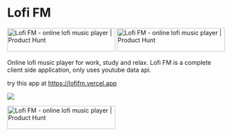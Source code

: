 # Lofi FM

<a href="https://www.producthunt.com/posts/lofi-fm?utm_source=badge-featured&utm_medium=badge&utm_souce=badge-lofi&#0045;fm" target="_blank"><img src="https://api.producthunt.com/widgets/embed-image/v1/featured.svg?post_id=346367&theme=dark" alt="Lofi&#0032;FM - online&#0032;lofi&#0032;music&#0032;player&#0032; | Product Hunt" style="width: 250px; height: 54px;" width="250" height="54" /></a>
<a href="https://www.producthunt.com/posts/lofi-fm?utm_source=badge-top-post-badge&utm_medium=badge&utm_souce=badge-lofi&#0045;fm" target="_blank"><img src="https://api.producthunt.com/widgets/embed-image/v1/top-post-badge.svg?post_id=346367&theme=dark&period=daily" alt="Lofi&#0032;FM - online&#0032;lofi&#0032;music&#0032;player | Product Hunt" style="width: 250px; height: 54px;" width="250" height="54" /></a>

Online lofi music player for work, study and relax. Lofi FM is a complete client side application, only uses youtube data api.

try this app at https://lofifm.vercel.app

![](https://ph-files.imgix.net/a03135fd-2de9-4e2c-8704-c46b3e48339b.png?auto=format&auto=compress&codec=mozjpeg&cs=strip&fit=max&dpr=2)

<a href="https://www.producthunt.com/posts/lofi-fm?utm_source=badge-review&utm_medium=badge&utm_souce=badge-lofi&#0045;fm#discussion-body" target="_blank"><img src="https://api.producthunt.com/widgets/embed-image/v1/review.svg?post_id=346367&theme=dark" alt="Lofi&#0032;FM - online&#0032;lofi&#0032;music&#0032;player | Product Hunt" style="width: 250px; height: 54px;" width="250" height="54" /></a>
